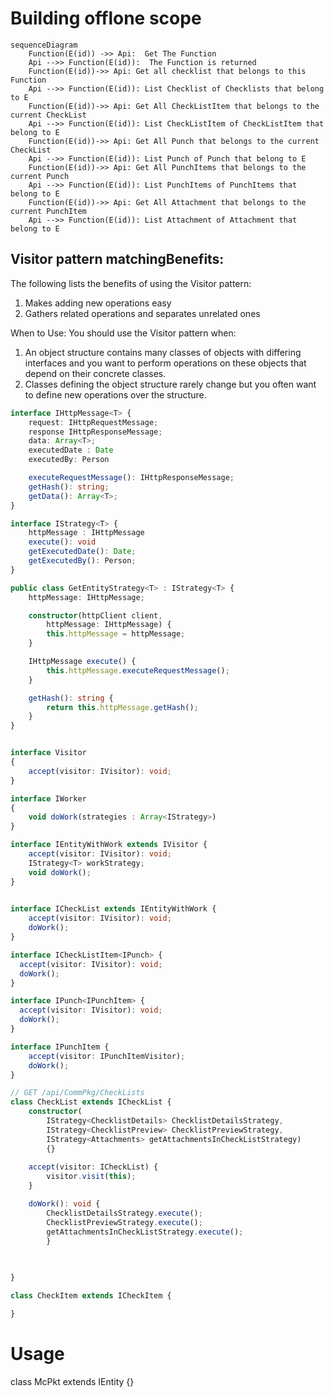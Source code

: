 # Building offlone scope 

```mermaid
sequenceDiagram
    Function(E(id)) ->> Api:  Get The Function   
    Api -->> Function(E(id)):  The Function is returned
    Function(E(id))->> Api: Get all checklist that belongs to this Function    
    Api -->> Function(E(id)): List Checklist of Checklists that belong to E
    Function(E(id))->> Api: Get All CheckListItem that belongs to the current CheckList
    Api -->> Function(E(id)): List CheckListItem of CheckListItem that belong to E
    Function(E(id))->> Api: Get All Punch that belongs to the current CheckList
    Api -->> Function(E(id)): List Punch of Punch that belong to E
    Function(E(id))->> Api: Get All PunchItems that belongs to the current Punch
    Api -->> Function(E(id)): List PunchItems of PunchItems that belong to E 
    Function(E(id))->> Api: Get All Attachment that belongs to the current PunchItem
    Api -->> Function(E(id)): List Attachment of Attachment that belong to E
```

## Visitor pattern matchingBenefits:
The following lists the benefits of using the Visitor pattern:

1. Makes adding new operations easy
2. Gathers related operations and separates unrelated ones

When to Use:
You should use the Visitor pattern when:

 1. An object structure contains many classes of objects with differing interfaces and you want to perform operations on these objects that depend on their concrete classes.
2. Classes defining the object structure rarely change but you often want to define new operations over the structure.




``` Typescript
interface IHttpMessage<T> {
    request: IHttpRequestMessage;
    response IHttpResponseMessage;
    data: Array<T>;
    executedDate : Date
    executedBy: Person

    executeRequestMessage(): IHttpResponseMessage;
    getHash(): string;
    getData(): Array<T>;
}

interface IStrategy<T> {
    httpMessage : IHttpMessage
    execute(): void
    getExecutedDate(): Date;
    getExecutedBy(): Person;
}

public class GetEntityStrategy<T> : IStrategy<T> {
    httpMessage: IHttpMessage;

    constructor(httpClient client,
        httpMessage: IHttpMessage) {
        this.httpMessage = httpMessage;
    }

    IHttpMessage execute() {
        this.httpMessage.executeRequestMessage();
    }

    getHash(): string {
        return this.httpMessage.getHash();
    }
}


interface Visitor
{
    accept(visitor: IVisitor): void;
}

interface IWorker 
{
    void doWork(strategies : Array<IStrategy>)
}

interface IEntityWithWork extends IVisitor {
    accept(visitor: IVisitor): void;
    IStrategy<T> workStrategy;
    void doWork();
}

    
interface ICheckList extends IEntityWithWork {
    accept(visitor: IVisitor): void;
    doWork();
}

interface ICheckListItem<IPunch> {
  accept(visitor: IVisitor): void;  
  doWork();
}

interface IPunch<IPunchItem> {
  accept(visitor: IVisitor): void;  
  doWork();
}

interface IPunchItem {
    accept(visitor: IPunchItemVisitor);
    doWork();
}

// GET /api/CommPkg/CheckLists 
class CheckList extends ICheckList {
    constructor(
        IStrategy<ChecklistDetails> ChecklistDetailsStrategy, 
        IStrategy<ChecklistPreview> ChecklistPreviewStrategy,
        IStrategy<Attachments> getAttachmentsInCheckListStrategy) 
        {}
    
    accept(visitor: ICheckList) {
        visitor.visit(this);
    }

    doWork(): void { 
        ChecklistDetailsStrategy.execute();
        ChecklistPreviewStrategy.execute(); 
        getAttachmentsInCheckListStrategy.execute();
        }
    
    

} 

class CheckItem extends ICheckItem {

}

```
# Usage 
class McPkt extends IEntity 
{}
